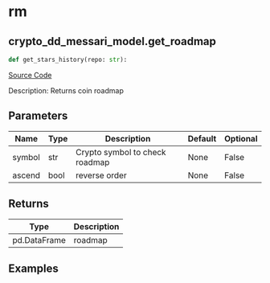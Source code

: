 # rm

## crypto_dd_messari_model.get_roadmap

```python
def get_stars_history(repo: str):
```
[Source Code](https://github.com/OpenBB-finance/OpenBBTerminal/tree/main/openbb_terminal/decorators.py#L224)

Description: Returns coin roadmap

## Parameters

| Name | Type | Description | Default | Optional |
| ---- | ---- | ----------- | ------- | -------- |
| symbol | str | Crypto symbol to check roadmap | None | False |
| ascend | bool | reverse order | None | False |

## Returns

| Type | Description |
| ---- | ----------- |
| pd.DataFrame | roadmap |

## Examples


